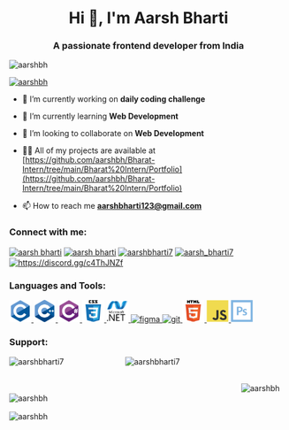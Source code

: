 <h1 align="center">Hi 👋, I'm Aarsh Bharti</h1>
<h3 align="center">A passionate frontend developer from India</h3>

<p align="left"> <img src="https://komarev.com/ghpvc/?username=aarshbh&label=Profile%20views&color=0e75b6&style=flat" alt="aarshbh" /> </p>

<p align="left"> <a href="https://github.com/ryo-ma/github-profile-trophy"><img src="https://github-profile-trophy.vercel.app/?username=aarshbh" alt="aarshbh" /></a> </p>

- 🔭 I’m currently working on **daily coding challenge**

- 🌱 I’m currently learning **Web Development**

- 👯 I’m looking to collaborate on **Web Development**

- 👨‍💻 All of my projects are available at [https://github.com/aarshbh/Bharat-Intern/tree/main/Bharat%20Intern/Portfolio](https://github.com/aarshbh/Bharat-Intern/tree/main/Bharat%20Intern/Portfolio)

- 📫 How to reach me **aarshbharti123@gmail.com**

<h3 align="left">Connect with me:</h3>
<p align="left">
<a href="https://linkedin.com/in/aarsh bharti" target="blank"><img align="center" src="https://raw.githubusercontent.com/rahuldkjain/github-profile-readme-generator/master/src/images/icons/Social/linked-in-alt.svg" alt="aarsh bharti" height="30" width="40" /></a>
<a href="https://fb.com/aarsh bharti" target="blank"><img align="center" src="https://raw.githubusercontent.com/rahuldkjain/github-profile-readme-generator/master/src/images/icons/Social/facebook.svg" alt="aarsh bharti" height="30" width="40" /></a>
<a href="https://instagram.com/aarshbharti7" target="blank"><img align="center" src="https://raw.githubusercontent.com/rahuldkjain/github-profile-readme-generator/master/src/images/icons/Social/instagram.svg" alt="aarshbharti7" height="30" width="40" /></a>
<a href="https://www.codechef.com/users/aarsh_bharti7" target="blank"><img align="center" src="https://cdn.jsdelivr.net/npm/simple-icons@3.1.0/icons/codechef.svg" alt="aarsh_bharti7" height="30" width="40" /></a>
<a href="https://discord.gg/https://discord.gg/c4ThJNZf" target="blank"><img align="center" src="https://raw.githubusercontent.com/rahuldkjain/github-profile-readme-generator/master/src/images/icons/Social/discord.svg" alt="https://discord.gg/c4ThJNZf" height="30" width="40" /></a>
</p>

<h3 align="left">Languages and Tools:</h3>
<p align="left"> <a href="https://www.cprogramming.com/" target="_blank" rel="noreferrer"> <img src="https://raw.githubusercontent.com/devicons/devicon/master/icons/c/c-original.svg" alt="c" width="40" height="40"/> </a> <a href="https://www.w3schools.com/cpp/" target="_blank" rel="noreferrer"> <img src="https://raw.githubusercontent.com/devicons/devicon/master/icons/cplusplus/cplusplus-original.svg" alt="cplusplus" width="40" height="40"/> </a> <a href="https://www.w3schools.com/cs/" target="_blank" rel="noreferrer"> <img src="https://raw.githubusercontent.com/devicons/devicon/master/icons/csharp/csharp-original.svg" alt="csharp" width="40" height="40"/> </a> <a href="https://www.w3schools.com/css/" target="_blank" rel="noreferrer"> <img src="https://raw.githubusercontent.com/devicons/devicon/master/icons/css3/css3-original-wordmark.svg" alt="css3" width="40" height="40"/> </a> <a href="https://dotnet.microsoft.com/" target="_blank" rel="noreferrer"> <img src="https://raw.githubusercontent.com/devicons/devicon/master/icons/dot-net/dot-net-original-wordmark.svg" alt="dotnet" width="40" height="40"/> </a> <a href="https://www.figma.com/" target="_blank" rel="noreferrer"> <img src="https://www.vectorlogo.zone/logos/figma/figma-icon.svg" alt="figma" width="40" height="40"/> </a> <a href="https://git-scm.com/" target="_blank" rel="noreferrer"> <img src="https://www.vectorlogo.zone/logos/git-scm/git-scm-icon.svg" alt="git" width="40" height="40"/> </a> <a href="https://www.w3.org/html/" target="_blank" rel="noreferrer"> <img src="https://raw.githubusercontent.com/devicons/devicon/master/icons/html5/html5-original-wordmark.svg" alt="html5" width="40" height="40"/> </a> <a href="https://developer.mozilla.org/en-US/docs/Web/JavaScript" target="_blank" rel="noreferrer"> <img src="https://raw.githubusercontent.com/devicons/devicon/master/icons/javascript/javascript-original.svg" alt="javascript" width="40" height="40"/> </a> <a href="https://www.photoshop.com/en" target="_blank" rel="noreferrer"> <img src="https://raw.githubusercontent.com/devicons/devicon/master/icons/photoshop/photoshop-line.svg" alt="photoshop" width="40" height="40"/> </a> </p>

<h3 align="left">Support:</h3>
<p><a href="https://www.buymeacoffee.com/aarshbharti7"> <img align="left" src="https://cdn.buymeacoffee.com/buttons/v2/default-yellow.png" height="50" width="210" alt="aarshbharti7" /></a><a href="https://ko-fi.com/aarshbharti7"> <img align="left" src="https://cdn.ko-fi.com/cdn/kofi3.png?v=3" height="50" width="210" alt="aarshbharti7" /></a></p><br><br>

<p><img align="left" src="https://github-readme-stats.vercel.app/api/top-langs?username=aarshbh&show_icons=true&locale=en&layout=compact" alt="aarshbh" /></p>

<p>&nbsp;<img align="center" src="https://github-readme-stats.vercel.app/api?username=aarshbh&show_icons=true&locale=en" alt="aarshbh" /></p>

<p><img align="center" src="https://github-readme-streak-stats.herokuapp.com/?user=aarshbh&" alt="aarshbh" /></p>
